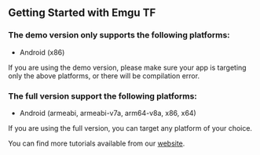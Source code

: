 ## Getting Started with Emgu TF 

### The demo version only supports the following platforms: 
* Android (x86) 

If you are using the demo version, please make sure your app is targeting only the above platforms, or there will be compilation error.

### The full version support the following platforms:
* Android (armeabi, armeabi-v7a, arm64-v8a, x86, x64)

If you are using the full version, you can target any platform of your choice.

You can find more tutorials available from our  [website](http://www.emgu.com/wiki/index.php/Emgu_TF_Tutorial/).
